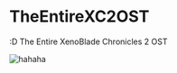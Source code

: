 # TheEntireXC2OST
:D
The Entire XenoBlade Chronicles 2 OST

![hahaha](https://cdn.discordapp.com/attachments/341336809348923393/933842019275649064/download_4.jpg)
